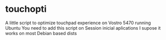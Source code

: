 # touchopti
A little script to optimize touchpad experience on Vostro 5470 running Ubuntu
You need to add this script on Session inicial aplications
I supose it works on most Debian based dists
